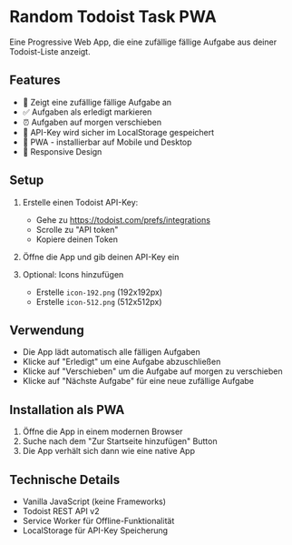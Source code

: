 # Random Todoist Task PWA

Eine Progressive Web App, die eine zufällige fällige Aufgabe aus deiner Todoist-Liste anzeigt.

## Features

- 🎯 Zeigt eine zufällige fällige Aufgabe an
- ✅ Aufgaben als erledigt markieren
- ⏰ Aufgaben auf morgen verschieben
- 🔑 API-Key wird sicher im LocalStorage gespeichert
- 📱 PWA - installierbar auf Mobile und Desktop
- 🎨 Responsive Design

## Setup

1. Erstelle einen Todoist API-Key:
   - Gehe zu https://todoist.com/prefs/integrations
   - Scrolle zu "API token" 
   - Kopiere deinen Token

2. Öffne die App und gib deinen API-Key ein

3. Optional: Icons hinzufügen
   - Erstelle `icon-192.png` (192x192px)
   - Erstelle `icon-512.png` (512x512px)

## Verwendung

- Die App lädt automatisch alle fälligen Aufgaben
- Klicke auf "Erledigt" um eine Aufgabe abzuschließen
- Klicke auf "Verschieben" um die Aufgabe auf morgen zu verschieben
- Klicke auf "Nächste Aufgabe" für eine neue zufällige Aufgabe

## Installation als PWA

1. Öffne die App in einem modernen Browser
2. Suche nach dem "Zur Startseite hinzufügen" Button
3. Die App verhält sich dann wie eine native App

## Technische Details

- Vanilla JavaScript (keine Frameworks)
- Todoist REST API v2
- Service Worker für Offline-Funktionalität
- LocalStorage für API-Key Speicherung